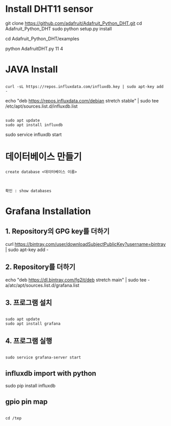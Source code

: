 # Install DHT11 sensor

git clone https://github.com/adafruit/Adafruit_Python_DHT.git
cd Adafruit_Python_DHT
sudo python setup.py install

cd Adafruit_Python_DHT/examples

python AdafruitDHT.py 11 4

# JAVA Install
 


##
```
curl -sL https://repos.influxdata.com/influxdb.key | sudo apt-key add -

```
echo "deb https://repos.influxdata.com/debian stretch stable" | sudo tee /etc/apt/sources.list.d/influxdb.list 

##
```
sudo apt update
sudo apt install influxdb

```
sudo service influxdb start



# 데이터베이스 만들기
```
create database <데이터베이스 이름>



확인 : show databases

```

# Grafana Installation

## 1. Repository의 GPG key를 더하기


curl https://bintray.com/user/downloadSubjectPublicKey?username=bintray | sudo apt-key add -

## 2. Repository를 더하기


echo "deb https://dl.bintray.com/fg2it/deb stretch main" | sudo tee -a/atc/apt/sources.list.d/grafana.list


## 3. 프로그램 설치
```

sudo apt update
sudo apt install grafana
```


## 4. 프로그램 실행
```

sudo service grafana-server start
```
## influxdb import with python

sudo pip install influxdb

## gpio pin map
```

cd /tep

